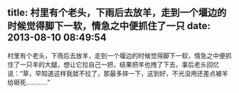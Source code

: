 title: 村里有个老头，下雨后去放羊，走到一个堰边的时候觉得脚下一软，情急之中便抓住了一只
date: 2013-08-10 08:49:54
---

村里有个老头，下雨后去放羊，走到一个堰边的时候觉得脚下一软，情急之中便抓住了一只羊的大腿，想让它拉自己一把，结果把羊也拽了下去，事后老头回忆说：“草，早知道这样我就不拉了，那最多摔一下，这到好，不光没用还差点被羊给砸死…………”
